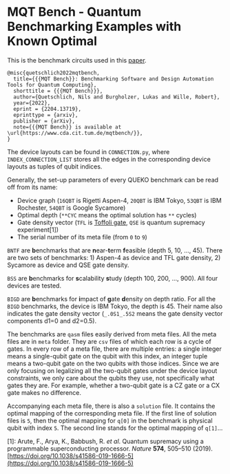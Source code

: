 # MQT Bench - Quantum Benchmarking Examples with Known Optimal

This is the benchmark circuits used in this [paper](https://arxiv.org/abs/2104.14722).
```
@misc{quetschlich2022mqtbench,
  title={{{MQT Bench}}: Benchmarking Software and Design Automation Tools for Quantum Computing},
  shorttitle = {{{MQT Bench}}},
  author={Quetschlich, Nils and Burgholzer, Lukas and Wille, Robert},
  year={2022},
  eprint = {2204.13719},
  eprinttype = {arxiv},
  publisher = {arXiv},
  note={{{MQT Bench}} is available at \url{https://www.cda.cit.tum.de/mqtbench/}},
}
```

The device layouts can be found in `CONNECTION.py`, where `INDEX_CONNECTION_LIST` stores all the edges in the corresponding device layouts as tuples of qubit indices.

Generally, the set-up parameters of every QUEKO benchmark can be read off from its name:
- Device graph (`16QBT` is Rigetti Aspen-4, `20QBT` is IBM Tokyo, `53QBT` is IBM Rochester, `54QBT` is Google Sycamore)
- Optimal depth (`**CYC` means the optimal solution has `**` cycles)
- Gate density vector (`TFL` is [Toffoli gate](https://en.wikipedia.org/wiki/Toffoli_gate), `QSE` is quantum supremacy experiment[1])
- The serial number of its meta file (from `0` to `9`)

`BNTF` are **b**enchmarks that are **n**ear-**t**erm **f**easible (depth 5, 10, ..., 45). There are two sets of benchmarks: 1) Aspen-4 as device and TFL gate density, 2) Sycamore as device and QSE gate density.

`BSS` are **b**enchmarks for **s**calability **s**tudy (depth 100, 200, ..., 900). All four devices are tested.

`BIGD` are **b**enchmarks for **i**mpact of **g**ate **d**ensity on depth ratio. For all the `BIGD` benchmarks, the device is IBM Tokyo, the depth is 45. Their name also indicates the gate density vector (`_.0S1_.5S2` means the gate density vector components d1=0 and d2=0.5).

The benchmarks are `qasm` files easily derived from meta files. All the meta files are in `meta` folder. They are `csv` files of which each row is a cycle of gates. In every row of a meta file, there are multiple entries: a single integer means a single-qubit gate on the qubit with this index, an integer tuple means a two-qubit gate on the two qubits with those indices. Since we are only focusing on legalizing all the two-qubit gates under the device layout constraints, we only care about the qubits they use, not specifically what gates they are. For example, whether a two-qubit gate is a CZ gate or a CX gate makes no difference.

Accompanying each meta file, there is also a `solution` file. It contains the optimal mapping of the corresponding meta file. If the first line of solution files is `5`, then the optimal mapping for `q[0]` in the benchmark is physical qubit with index `5`. The second line stands for the optimal mapping of `q[1]`...

[1]: Arute, F., Arya, K., Babbush, R. _et al_. Quantum supremacy using a programmable superconducting processor. _Nature_ __574__, 505–510 (2019). [https://doi.org/10.1038/s41586-019-1666-5](https://doi.org/10.1038/s41586-019-1666-5)

